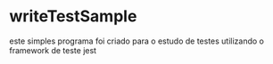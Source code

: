 # writeTestSample
este simples programa foi criado para o estudo de testes utilizando o framework de teste jest
